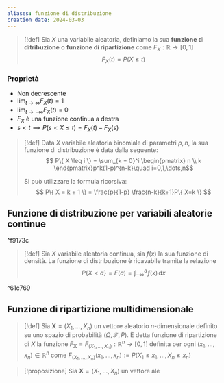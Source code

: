 ```yaml
---
aliases: funzione di distribuzione
creation date: 2024-03-03
---
```


>[!def]
>Sia $X$ una variabile aleatoria, definiamo la sua **funzione di ditribuzione** o **funzione di ripartizione** come $F_{X} : \mathbb{R} \to [0,1]$ 
>$$ F_{X}(t) = P(X \leq t) $$
>

### Proprietà
- Non decrescente
- $\lim_{ t \to \infty } F_{X}(t) = 1$
- $\lim_{ t \to -\infty } F_{X}(t) = 0$
- $F_{X}$ è una funzione continua a destra 
- $s < t \implies P(s < X \leq t) = F_{X}(t) - F_{X}(s)$


> [!def]
> Data $X$ variabile aleatoria binomiale di parametri $p,n$, la sua funzione di distribuzione è data dalla seguente:
> $$ P\{ X \leq i \} = \sum_{k = 0}^i \begin{pmatrix}
> n \\
> k
> \end{pmatrix}p^k(1-p)^{n-k}\quad i=0,1,\dots,n$$
> 
> Si può utilizzare la formula ricorsiva:
> $$ P\{ X = k + 1 \} = \frac{p}{1-p} \frac{n-k}{k+1}P\{ X=k \} $$



## Funzione di distribuzione per variabili aleatorie continue

^f9173c

> [!def]
> Sia $X$ variabile aleatoria continua, sia $f(x)$ la sua funzione di densità. La funzione di distribuzione è ricavabile tramite la relazione
> $$ P\{ X < a \} = F(a) = \int _{-\infty}^{a} \! f(x) \, \mathrm{d}x  $$

^61c769

## Funzione di ripartizione multidimensionale

> [!def]
> Sia $\mathbf{X} = (X_{1},\dots,X_{n})$ un vettore aleatorio $n$-dimensionale definito su uno spazio di probabilità $(\Omega,\mathcal{F},P)$. È detta funzione di ripartizione di $X$ la funzione $F_{\mathbf{X}} = F_{(X_{1},\dots,X_{n})} : \mathbb{R}^n \to [0,1]$ definita per ogni $(x_{1},\dots,x_{n}) \in \mathbb{R}^n$ come $F_{(X_{1},\dots,X_{n})}(x_{1},\dots,x_{n}) := P(X_{1} \leq x_{1},\dots,X_{n} \leq x_{n})$

>[!proposizione]
>Sia $\mathbf{X}=(X_{1},\dots,X_{n})$ un vettore ale